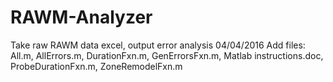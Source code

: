 # RAWM-Analyzer
Take raw RAWM data excel, output error analysis
04/04/2016 Add files: All.m, AllErrors.m, DurationFxn.m, GenErrorsFxn.m, Matlab instructions.doc, ProbeDurationFxn.m, ZoneRemodelFxn.m
